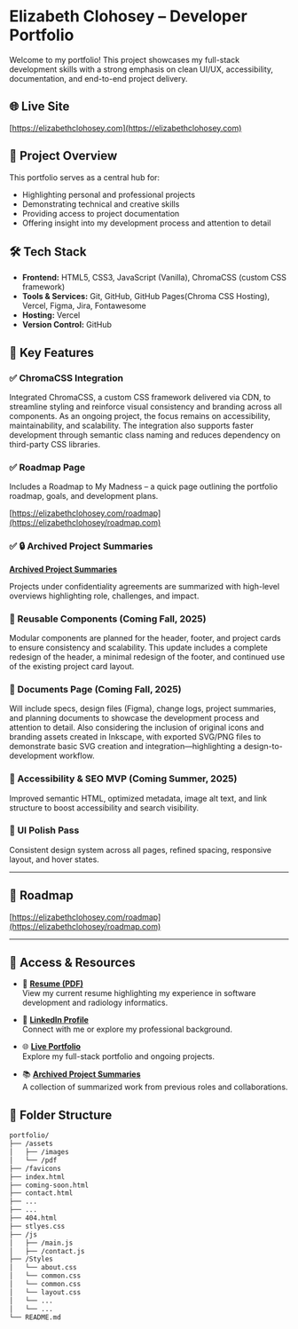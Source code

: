 # Elizabeth Clohosey – Developer Portfolio

Welcome to my portfolio! This project showcases my full-stack development skills with a strong emphasis on clean UI/UX, accessibility, documentation, and end-to-end project delivery.

## 🌐 Live Site

[https://elizabethclohosey.com](https://elizabethclohosey.com)

## 📁 Project Overview

This portfolio serves as a central hub for:

- Highlighting personal and professional projects
- Demonstrating technical and creative skills
- Providing access to project documentation
- Offering insight into my development process and attention to detail

## 🛠 Tech Stack

- **Frontend:** HTML5, CSS3, JavaScript (Vanilla), ChromaCSS (custom CSS framework)
- **Tools & Services:** Git, GitHub, GitHub Pages(Chroma CSS Hosting), Vercel, Figma, Jira, Fontawesome
- **Hosting:** Vercel
- **Version Control:** GitHub

## 📌 Key Features

### ✅ ChromaCSS Integration

Integrated ChromaCSS, a custom CSS framework delivered via CDN, to streamline styling and reinforce visual consistency and branding across all components. As an ongoing project, the focus remains on accessibility, maintainability, and scalability. The integration also supports faster development through semantic class naming and reduces dependency on third-party CSS libraries.

### ✅ Roadmap Page

Includes a Roadmap to My Madness – a quick page outlining the portfolio roadmap, goals, and development plans.

[https://elizabethclohosey.com/roadmap](https://elizabethclohosey/roadmap.com)

### ✅ 🔒 Archived Project Summaries

 **[Archived Project Summaries](ElizabethClohosey.com/archived-project-summaries)**  

Projects under confidentiality agreements are summarized with high-level overviews highlighting role, challenges, and impact.

### 🎯 Reusable Components (Coming Fall, 2025)

Modular components are planned for the header, footer, and project cards to ensure consistency and scalability. This update includes a complete redesign of the header, a minimal redesign of the footer, and continued use of the existing project card layout.

### 🎯 Documents Page (Coming Fall, 2025)

Will include specs, design files (Figma), change logs, project summaries, and planning documents to showcase the development process and attention to detail. Also considering the inclusion of original icons and branding assets created in Inkscape, with exported SVG/PNG files to demonstrate basic SVG creation and integration—highlighting a design-to-development workflow.

### 🌱 Accessibility & SEO MVP (Coming Summer, 2025)

Improved semantic HTML, optimized metadata, image alt text, and link structure to boost accessibility and search visibility.

### 🎨 UI Polish Pass

Consistent design system across all pages, refined spacing, responsive layout, and hover states.

---

## 📄 Roadmap

[https://elizabethclohosey.com/roadmap](https://elizabethclohosey/roadmap.com)

---

## 🔗 Access & Resources

- 🧾 **[Resume (PDF)](ElizabethClohosey.com/skills)**  
  View my current resume highlighting my experience in software development and radiology informatics.

- 💼 **[LinkedIn Profile](https://www.linkedin.com/in/ElizabethClohosey/)**  
  Connect with me or explore my professional background.

- 🌐 **[Live Portfolio](https://ElizabethClohosey.com)**  
  Explore my full-stack portfolio and ongoing projects.

- 📚 **[Archived Project Summaries](ElizabethClohosey.com/archived-project-summaries)**  
  A collection of summarized work from previous roles and collaborations.

## 📂 Folder Structure

```bash
portfolio/
├── /assets
│   ├── /images
│   └── /pdf
├── /favicons
├── index.html
├── coming-soon.html
├── contact.html
├── ...
├── ...
├── 404.html
├── stlyes.css
├── /js
│   ├── /main.js
│   ├── /contact.js
├── /Styles
│   └── about.css
│   └── common.css
│   └── common.css
│   └── layout.css
│   └── ...
│   └── ...
└── README.md
```
